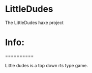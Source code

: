 # LittleDudes
The LittleDudes haxe project

# Info: 
==========

Little dudes is a top down rts type game.
